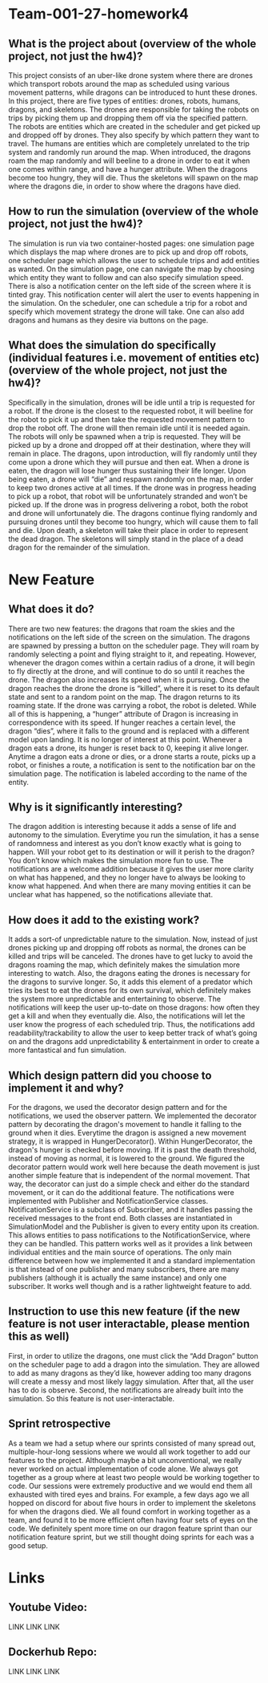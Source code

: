 # Team-001-27-homework4

## What is the project about (overview of the whole project, not just the hw4)?
This project consists of an uber-like drone system where there are drones which transport robots around the map as scheduled using various movement patterns, while dragons can be introduced to hunt these drones. In this project, there are five types of entities: drones, robots, humans, dragons, and skeletons. The drones are responsible for taking the robots on trips by picking them up and dropping them off via the specified pattern. The robots are entities which are created in the scheduler and get picked up and dropped off by drones. They also specify by which pattern they want to travel. The humans are entities which are completely unrelated to the trip system and randomly run around the map. When introduced, the dragons roam the map randomly and will beeline to a drone in order to eat it when one comes within range, and have a hunger attribute. When the dragons become too hungry, they will die. Thus the skeletons will spawn on the map where the dragons die, in order to show where the dragons have died.

## How to run the simulation (overview of the whole project, not just the hw4)?
The simulation is run via two container-hosted pages: one simulation page which displays the map where drones are to pick up and drop off robots, one scheduler page which allows the user to schedule trips and add entities as wanted. On the simulation page, one can navigate the map by choosing which entity they want to follow and can also specify simulation speed. There is also a notification center on the left side of the screen where it is tinted gray. This notification center will alert the user to events happening in the simulation. On the scheduler, one can schedule a trip for a robot and specify which movement strategy the drone will take. One can also add dragons and humans as they desire via buttons on the page.

## What does the simulation do specifically (individual features i.e. movement of entities etc) (overview of the whole project, not just the hw4)?
Specifically in the simulation, drones will be idle until a trip is requested for a robot. If the drone is the closest to the requested robot, it will beeline for the robot to pick it up and then take the requested movement pattern to drop the robot off. The drone will then remain idle until it is needed again. The robots will only be spawned when a trip is requested. They will be picked up by a drone and dropped off at their destination, where they will remain in place. The dragons, upon introduction, will fly randomly until they come upon a drone which they will pursue and then eat. When a drone is eaten, the dragon will lose hunger thus sustaining their life longer. Upon being eaten, a drone will “die” and respawn randomly on the map, in order to keep two drones active at all times. If the drone was in progress heading to pick up a robot, that robot will be unfortunately stranded and won’t be picked up. If the drone was in progress delivering a robot, both the robot and drone will unfortunately die. The dragons continue flying randomly and pursuing drones until they become too hungry, which will cause them to fall and die. Upon death, a skeleton will take their place in order to represent the dead dragon. The skeletons will simply stand in the place of a dead dragon for the remainder of the simulation. 

# New Feature

## What does it do?
There are two new features: the dragons that roam the skies and the notifications on the left side of the screen on the simulation. The dragons are spawned by pressing a button on the scheduler page. They will roam by randomly selecting a point and flying straight to it, and repeating. However, whenever the dragon comes within a certain radius of a drone, it will begin to fly directly at the drone, and will continue to do so until it reaches the drone. The dragon also increases its speed when it is pursuing. Once the dragon reaches the drone the drone is “killed”, where it is reset to its default state and sent to a random point on the map. The dragon returns to its roaming state. If the drone was carrying a robot, the robot is deleted. While all of this is happening, a “hunger” attribute of Dragon is increasing in correspondence with its speed. If hunger reaches a certain level, the dragon “dies”, where it falls to the ground and is replaced with a different model upon landing. It is no longer of interest at this point. Whenever a dragon eats a drone, its hunger is reset back to 0, keeping it alive longer. Anytime a dragon eats a drone or dies, or a drone starts a route, picks up a robot, or finishes a route, a notification is sent to the notification bar on the simulation page. The notification is labeled according to the name of the entity.

## Why is it significantly interesting?
The dragon addition is interesting because it adds a sense of life and autonomy to the simulation. Everytime you run the simulation, it has a sense of randomness and interest as you don’t know exactly what is going to happen. Will your robot get to its destination or will it perish to the dragon? You don’t know which makes the simulation more fun to use. The notifications are a welcome addition because it gives the user more clarity on what has happened, and they no longer have to always be looking to know what happened. And when there are many moving entities it can be unclear what has happened, so the notifications alleviate that.

## How does it add to the existing work? 
It adds a sort-of unpredictable nature to the simulation. Now, instead of just drones picking up and dropping off robots as normal, the drones can be killed and trips will be canceled. The drones have to get lucky to avoid the dragons roaming the map, which definitely makes the simulation more interesting to watch. Also, the dragons eating the drones is necessary for the dragons to survive longer. So, it adds this element of a predator which tries its best to eat the drones for its own survival, which definitely makes the system more unpredictable and entertaining to observe. The notifications will keep the user up-to-date on those dragons: how often they get a kill and when they eventually die. Also, the notifications will let the user know the progress of each scheduled trip. Thus, the notifications add readability/trackability to allow the user to keep better track of what’s going on and the dragons add unpredictability & entertainment in order to create a more fantastical and fun simulation.

## Which design pattern did you choose to implement it and why?
For the dragons, we used the decorator design pattern and for the notifications, we used the observer pattern. We implemented the decorator pattern by decorating the dragon's movement to handle it falling to the ground when it dies. Everytime the dragon is assigned a new movement strategy, it is wrapped in HungerDecorator(). Within HungerDecorator, the dragon's hunger is checked before moving. If it is past the death threshold, instead of moving as normal, it is lowered to the ground. We figured the decorator pattern would work well here because the death movement is just another simple feature that is independent of the normal movement. That way, the decorator can just do a simple check and either do the standard movement, or it can do the additional feature. The notifications were implemented with Publisher and NotificationService classes. NotificationService is a subclass of Subscriber, and it handles passing the received messages to the front end. Both classes are instantiated in SimulationModel and the Publisher is given to every entity upon its creation. This allows entities to pass notifications to the NotificationService, where they can be handled. This pattern works well as it provides a link between individual entities and the main source of operations. The only main difference between how we implemented it and a standard implementation is that instead of one publisher and many subscribers, there are many publishers (although it is actually the same instance) and only one subscriber. It works well though and is a rather lightweight feature to add.

## Instruction to use this new feature (if the new feature is not user interactable, please mention this as well)
First, in order to utilize the dragons, one must click the “Add Dragon” button on the scheduler page to add a dragon into the simulation. They are allowed to add as many dragons as they’d like, however adding too many dragons will create a messy and most likely laggy simulation. After that, all the user has to do is observe. Second, the notifications are already built into the simulation. So this feature is not user-interactable.

## Sprint retrospective
As a team we had a setup where our sprints consisted of many spread out, multiple-hour-long sessions where we would all work together to add our features to the project. Although maybe a bit unconventional, we really never worked on actual implementation of code alone. We always got together as a group where at least two people would be working together to code. Our sessions were extremely productive and we would end them all exhausted with tired eyes and brains. For example, a few days ago we all hopped on discord for about five hours in order to implement the skeletons for when the dragons died. We all found comfort in working together as a team, and found it to be more efficient often having four sets of eyes on the code. We definitely spent more time on our dragon feature sprint than our notification feature sprint, but we still thought doing sprints for each was a good setup.

# Links

## Youtube Video:
LINK LINK LINK

## Dockerhub Repo:
LINK LINK LINK
